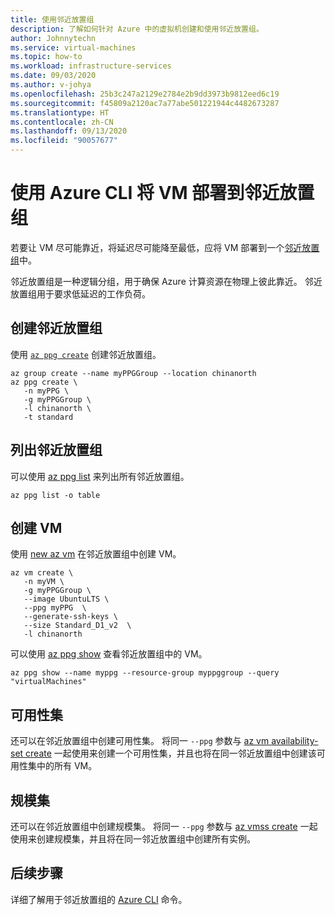 ```yaml
---
title: 使用邻近放置组
description: 了解如何针对 Azure 中的虚拟机创建和使用邻近放置组。
author: Johnnytechn
ms.service: virtual-machines
ms.topic: how-to
ms.workload: infrastructure-services
ms.date: 09/03/2020
ms.author: v-johya
ms.openlocfilehash: 25b3c247a2129e2784e2b9dd3973b9812eed6c19
ms.sourcegitcommit: f45809a2120ac7a77abe501221944c4482673287
ms.translationtype: HT
ms.contentlocale: zh-CN
ms.lasthandoff: 09/13/2020
ms.locfileid: "90057677"
---
```

<!--Verified successfully-->
# <a name="deploy-vms-to-proximity-placement-groups-using-azure-cli"></a>使用 Azure CLI 将 VM 部署到邻近放置组

若要让 VM 尽可能靠近，将延迟尽可能降至最低，应将 VM 部署到一个[邻近放置组](co-location.md#proximity-placement-groups)中。

邻近放置组是一种逻辑分组，用于确保 Azure 计算资源在物理上彼此靠近。 邻近放置组用于要求低延迟的工作负荷。


## <a name="create-the-proximity-placement-group"></a>创建邻近放置组
使用 [`az ppg create`](https://docs.microsoft.com/cli/azure/ppg?view=azure-cli-latest#az-ppg-create) 创建邻近放置组。 

```azurecli
az group create --name myPPGGroup --location chinanorth
az ppg create \
   -n myPPG \
   -g myPPGGroup \
   -l chinanorth \
   -t standard 
```

## <a name="list-proximity-placement-groups"></a>列出邻近放置组

可以使用 [az ppg list](https://docs.microsoft.com/cli/azure/ppg?view=azure-cli-latest#az-ppg-list) 来列出所有邻近放置组。

```azurecli
az ppg list -o table
```

## <a name="create-a-vm"></a>创建 VM

使用 [new az vm](https://docs.azure.cn/cli/vm?view=azure-cli-latest#az-vm-create) 在邻近放置组中创建 VM。

```azurecli
az vm create \
   -n myVM \
   -g myPPGGroup \
   --image UbuntuLTS \
   --ppg myPPG  \
   --generate-ssh-keys \
   --size Standard_D1_v2  \
   -l chinanorth
```

可以使用 [az ppg show](https://docs.microsoft.com/cli/azure/ppg?view=azure-cli-latest#az-ppg-show) 查看邻近放置组中的 VM。

```azurecli
az ppg show --name myppg --resource-group myppggroup --query "virtualMachines"
```

## <a name="availability-sets"></a>可用性集
还可以在邻近放置组中创建可用性集。 将同一 `--ppg` 参数与 [az vm availability-set create](https://docs.azure.cn/cli/vm/availability-set?view=azure-cli-latest#az-vm-availability-set-create) 一起使用来创建一个可用性集，并且也将在同一邻近放置组中创建该可用性集中的所有 VM。

## <a name="scale-sets"></a>规模集

还可以在邻近放置组中创建规模集。 将同一 `--ppg` 参数与 [az vmss create](https://docs.azure.cn/cli/vmss?view=azure-cli-latest#az-vmss-create) 一起使用来创建规模集，并且将在同一邻近放置组中创建所有实例。

## <a name="next-steps"></a>后续步骤

详细了解用于邻近放置组的 [Azure CLI](https://docs.microsoft.com/cli/azure/ppg?view=azure-cli-latest) 命令。

<!-- Update_Description: update meta properties, wording update, update link -->